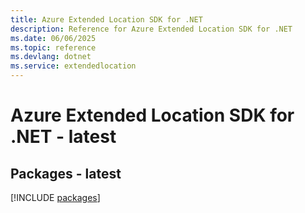 ```yaml
---
title: Azure Extended Location SDK for .NET
description: Reference for Azure Extended Location SDK for .NET
ms.date: 06/06/2025
ms.topic: reference
ms.devlang: dotnet
ms.service: extendedlocation
---
```

# Azure Extended Location SDK for .NET - latest
## Packages - latest
[!INCLUDE [packages](extended-location-index.md)]